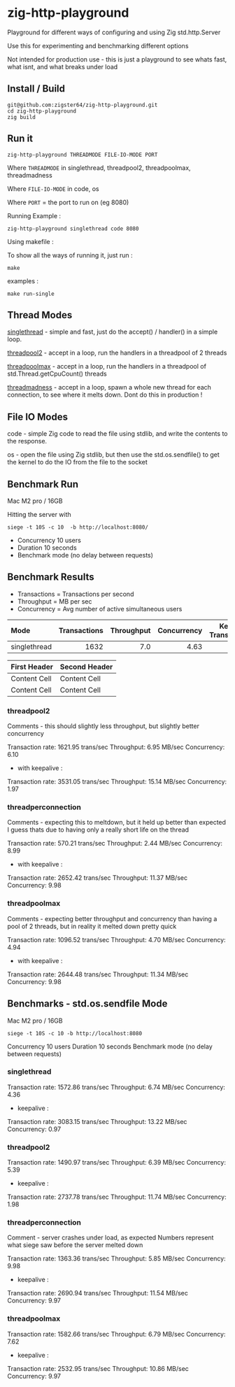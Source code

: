 # zig-http-playground

Playground for different ways of configuring and using Zig std.http.Server

Use this for experimenting and benchmarking different options

Not intended for production use - this is just a playground to see whats fast, what isnt, and what breaks under load

## Install / Build

```
git@github.com:zigster64/zig-http-playground.git
cd zig-http-playground
zig build
```


## Run it

`zig-http-playground THREADMODE FILE-IO-MODE PORT`

Where `THREADMODE` in singlethread, threadpool2, threadpoolmax, threadmadness

Where `FILE-IO-MODE` in code, os

Where `PORT` = the port to run on (eg 8080)

Running Example :
```
zig-http-playground singlethread code 8080
```

Using makefile :

To show all the ways of running it, just run :
```
make
```

examples :
```
make run-single
```

## Thread Modes

[singlethread](https://github.com/zigster64/zig-http-playground/blob/main/src/single_thread.zig) - simple and fast, just do the accept() / handler() in a simple loop.

[threadpool2](https://github.com/zigster64/zig-http-playground/blob/main/src/thread_pool.zig) - accept in a loop, run the handlers in a threadpool of 2 threads

[threadpoolmax](https://github.com/zigster64/zig-http-playground/blob/main/src/thread_pool.zig) - accept in a loop, run the handlers in a threadpool of std.Thread.getCpuCount() threads

[threadmadness](https://github.com/zigster64/zig-http-playground/blob/main/src/thread_madness.zig) - accept in a loop, spawn a whole new thread for each connection, to see where it melts down.  Dont do this in production !

## File IO Modes

code - simple Zig code to read the file using stdlib, and write the contents to the response.

os - open the file using Zig stdlib, but then use the std.os.sendfile() to get the kernel to do the IO from the file to the socket


## Benchmark Run

Mac M2 pro / 16GB

Hitting the server with 

`siege -t 10S -c 10  -b http://localhost:8080/`

- Concurrency 10 users
- Duration 10 seconds
- Benchmark mode (no delay between requests)

## Benchmark Results

- Transactions = Transactions per second
- Throughput = MB per sec
- Concurrency = Avg number of active simultaneous users

| Mode               | Transactions | Throughput | Concurrency | KeepAlive Transactions | Keepalive Throughput | Keepalive Concurrency |
| :---               |         ---: |       ---: |        ---: |                   ---: |                 ---: |                  ---: |
| singlethread       | 1632 | 7.0 | 4.63 | 3220 | 14.66 | 1.97 | 

| First Header  | Second Header |
| ------------- | ------------- |
| Content Cell  | Content Cell  |
| Content Cell  | Content Cell  |


### threadpool2
Comments - this should slightly less throughput, but slightly better concurrency

Transaction rate:	     1621.95 trans/sec
Throughput:		        6.95 MB/sec
Concurrency:		        6.10

- with keepalive :

Transaction rate:	     3531.05 trans/sec
Throughput:		       15.14 MB/sec
Concurrency:		        1.97

### threadperconnection
Comments - expecting this to meltdown, but it held up better than expected
I guess thats due to having only a really short life on the thread

Transaction rate:	      570.21 trans/sec
Throughput:		        2.44 MB/sec
Concurrency:		        8.99

- with keepalive :

Transaction rate:	     2652.42 trans/sec
Throughput:		       11.37 MB/sec
Concurrency:		        9.98

### threadpoolmax
Comments - expecting better throughput and concurrency than having a pool of 2 threads, 
           but in reality it melted down pretty quick

Transaction rate:	     1096.52 trans/sec
Throughput:		        4.70 MB/sec
Concurrency:		        4.94

- with keepalive :

Transaction rate:	     2644.48 trans/sec
Throughput:		       11.34 MB/sec
Concurrency:		        9.98


## Benchmarks - std.os.sendfile Mode

Mac M2 pro / 16GB

`siege -t 10S -c 10 -b http://localhost:8080`

Concurrency 10 users
Duration 10 seconds
Benchmark mode (no delay between requests)

### singlethread

Transaction rate:	     1572.86 trans/sec
Throughput:		        6.74 MB/sec
Concurrency:		        4.36

- keepalive :

Transaction rate:	     3083.15 trans/sec
Throughput:		       13.22 MB/sec
Concurrency:		        0.97

### threadpool2

Transaction rate:	     1490.97 trans/sec
Throughput:		        6.39 MB/sec
Concurrency:		        5.39

- keepalive :

Transaction rate:	     2737.78 trans/sec
Throughput:		       11.74 MB/sec
Concurrency:		        1.98

### threadperconnection
Comment - server crashes under load, as expected
Numbers represent what siege saw before the server melted down

Transaction rate:	     1363.36 trans/sec
Throughput:		        5.85 MB/sec
Concurrency:		        9.98

- keepalive :

Transaction rate:	     2690.94 trans/sec
Throughput:		       11.54 MB/sec
Concurrency:		        9.97

### threadpoolmax

Transaction rate:	     1582.66 trans/sec
Throughput:		        6.79 MB/sec
Concurrency:		        7.62

- keepalive :

Transaction rate:	     2532.95 trans/sec
Throughput:		       10.86 MB/sec
Concurrency:		        9.97
